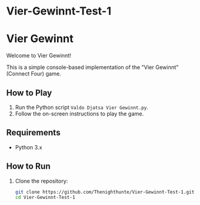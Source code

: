 # Vier-Gewinnt-Test-1


# Vier Gewinnt

Welcome to Vier Gewinnt!

This is a simple console-based implementation of the "Vier Gewinnt" (Connect Four) game.

## How to Play

1. Run the Python script `Valdo Djatsa Vier Gewinnt.py`.
2. Follow the on-screen instructions to play the game.


## Requirements

- Python 3.x

## How to Run

1. Clone the repository:
   ```sh
   git clone https://github.com/Thenighthunte/Vier-Gewinnt-Test-1.git
   cd Vier-Gewinnt-Test-1
